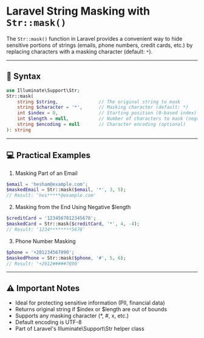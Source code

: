 # Laravel String Masking with `Str::mask()`

The `Str::mask()` function in Laravel provides a convenient way to hide sensitive portions of strings (emails, phone numbers, credit cards, etc.) by replacing characters with a masking character (default: `*`).

<hr>

## 📝 Syntax

```php
use Illuminate\Support\Str;
Str::mask(
    string $string,               // The original string to mask
    string $character = '*',      // Masking character (default: *)
    int $index = 0,               // Starting position (0-based index)
    int $length = null,           // Number of characters to mask (negative = mask from end)
    string $encoding = null       // Character encoding (optional)
): string
```

<hr>

## 💻 Practical Examples

1. Masking Part of an Email
```php
$email = 'hesham@example.com';
$maskedEmail = Str::mask($email, '*', 3, 5);
// Result: 'hes*****@example.com'
```

2. Masking from the End Using Negative $length
```php
$creditCard = '1234567812345678';
$maskedCard = Str::mask($creditCard, '*', 4, -4);
// Result: '1234********5678'
```

3. Phone Number Masking
```php
$phone = '+201234567890';
$maskedPhone = Str::mask($phone, '#', 5, 6);
// Result: '+2012#####7890'
```

<hr>

## ⚠️ Important Notes
- Ideal for protecting sensitive information (PII, financial data)
- Returns original string if $index or $length are out of bounds
- Supports any masking character (*, #, x, etc.)
- Default encoding is UTF-8
- Part of Laravel's Illuminate\Support\Str helper class
